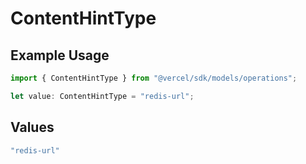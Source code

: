 # ContentHintType

## Example Usage

```typescript
import { ContentHintType } from "@vercel/sdk/models/operations";

let value: ContentHintType = "redis-url";
```

## Values

```typescript
"redis-url"
```
